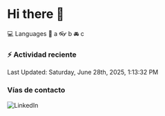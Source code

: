 # Hi there 👋

:computer: Languages
:pencil: a
:eyeglasses: b
:oncoming_automobile: c

### :zap: Actividad reciente
<!--RECENT_ACTIVITY:start-->
<!--RECENT_ACTIVITY:end-->
<!--RECENT_ACTIVITY:last_update-->
Last Updated: Saturday, June 28th, 2025, 1:13:32 PM
<!--RECENT_ACTIVITY:last_update_end-->

### Vías de contacto

![LinkedIn](https://www.linkedin.com/in/irving-hernández-226846205/)
